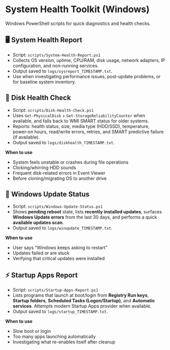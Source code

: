 # System Health Toolkit (Windows)

Windows PowerShell scripts for quick diagnostics and health checks.

## 🖥️ System Health Report
- Script: `scripts/System-Health-Report.ps1`
- Collects OS version, uptime, CPU/RAM, disk usage, network adapters, IP configuration, and non-running services.
- Output saved to `logs/sysreport_TIMESTAMP.txt`.
- Use when investigating performance issues, post-update problems, or for baseline system inventory.

## 💾 Disk Health Check
- Script: `scripts/Disk-Health-Check.ps1`
- Uses `Get-PhysicalDisk` + `Get-StorageReliabilityCounter` when available, and falls back to WMI SMART status for older systems.
- Reports: health status, size, media type (HDD/SSD), temperature, power-on hours, read/write errors, retries, and SMART predictive failure (if available).
- Output saved to `logs/diskhealth_TIMESTAMP.txt`.

**When to use**
- System feels unstable or crashes during file operations
- Clicking/whirring HDD sounds
- Frequent disk-related errors in Event Viewer
- Before cloning/migrating OS to another drive

## 🔄 Windows Update Status
- Script: `scripts/Windows-Update-Status.ps1`
- Shows **pending reboot** state, lists **recently installed updates**, surfaces **Windows Update errors** from the last 30 days, and performs a quick **available updates scan**.
- Output saved to `logs/winupdate_TIMESTAMP.txt`.

**When to use**
- User says “Windows keeps asking to restart”
- Updates failed or are stuck
- Verifying that critical updates were installed

## ⚡ Startup Apps Report
- Script: `scripts/Startup-Apps-Report.ps1`
- Lists programs that launch at boot/login from **Registry Run keys**, **Startup folders**, **Scheduled Tasks (Logon/Startup)**, and **Automatic services**. Attempts modern Startup Apps provider when available.
- Output saved to `logs/startup_TIMESTAMP.txt`.

**When to use**
- Slow boot or login
- Too many apps launching automatically
- Investigating what re-enables itself after cleanup
